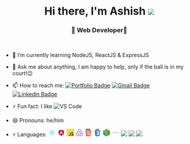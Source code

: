 ### <h1 align="center"> Hi there, I'm Ashish <img src="https://media.giphy.com/media/hvRJCLFzcasrR4ia7z/giphy.gif" width="25px"></h1>

<h3 align="center">🚀 Web Developer🚀</h3><br>

- 🌱 I’m currently learning NodeJS, ReactJS & ExpressJS
- 💬 Ask me about anything, I am happy to help, only if the ball is in my court!😉<br>


- 📫 How to reach me: [![Portfolio Badge](https://img.shields.io/badge/-ashishbhatia.netlify.app-black?style=flat-square&logo=html5&logoColor=white&link=https://ashishbhatia.netlify.app/)](https://ashishbhatia.netlify.app/)
[![Gmail Badge](https://img.shields.io/badge/-ashishbhatiam@gmail.com-c14438?style=flat-square&logo=Gmail&logoColor=white&link=mailto:ashishbhatiam@gmail.com)](mailto:ashishbhatiam@gmail.com)
[![Linkedin Badge](https://img.shields.io/badge/-LinkedIn-blue?style=flat-square&logo=Linkedin&logoColor=white&link=)](https://www.linkedin.com/in/ashish-bhatia-66319719a) 



- ⚡ Fun fact: I like ![VS Code](http://img.shields.io/badge/-VS%20Code-007ACC?style=flat-square&logo=visual-studio-code&logoColor=ffffff)

- 😄 Pronouns: he/him
- ⚡ Languages: <code><img height="20" src="https://raw.githubusercontent.com/github/explore/80688e429a7d4ef2fca1e82350fe8e3517d3494d/topics/react/react.png"></code>
<code><img height="20" src="https://raw.githubusercontent.com/github/explore/80688e429a7d4ef2fca1e82350fe8e3517d3494d/topics/angular/angular.png"></code>
<code><img height="20" src="https://raw.githubusercontent.com/github/explore/80688e429a7d4ef2fca1e82350fe8e3517d3494d/topics/javascript/javascript.png"></code>
<code><img height="20" src="https://raw.githubusercontent.com/github/explore/80688e429a7d4ef2fca1e82350fe8e3517d3494d/topics/redux/redux.png"></code>
<code><img height="20" src="https://raw.githubusercontent.com/github/explore/80688e429a7d4ef2fca1e82350fe8e3517d3494d/topics/html/html.png"></code>
<code><img height="20" src="https://raw.githubusercontent.com/github/explore/80688e429a7d4ef2fca1e82350fe8e3517d3494d/topics/css/css.png"></code>
<code><img height="20" src="https://raw.githubusercontent.com/github/explore/80688e429a7d4ef2fca1e82350fe8e3517d3494d/topics/nodejs/nodejs.png"></code>
<code><img height="20" src="https://raw.githubusercontent.com/github/explore/80688e429a7d4ef2fca1e82350fe8e3517d3494d/topics/express/express.png"></code>
<code><img height="20" src="https://raw.githubusercontent.com/jmnote/z-icons/master/svg/bootstrap.svg"></code>
<code><img height="20" src="https://raw.githubusercontent.com/jmnote/z-icons/master/svg/c.svg"></code>
<code><img height="20" src="https://raw.githubusercontent.com/jmnote/z-icons/master/svg/cpp.svg"></code>

